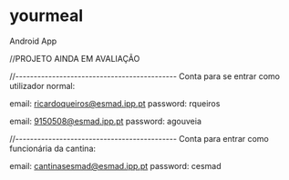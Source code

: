 # yourmeal
Android App

//PROJETO AINDA EM AVALIAÇÃO


//--------------------------------------------
Conta para se entrar como utilizador normal:

email: ricardoqueiros@esmad.ipp.pt
password: rqueiros

email: 9150508@esmad.ipp.pt
password: agouveia

//--------------------------------------------
Conta para entrar como funcionária da cantina:

email: cantinasesmad@esmad.ipp.pt 
password: cesmad
